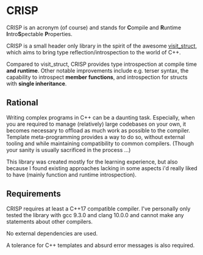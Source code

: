 # CRISP

CRISP is an acronym (of course) and stands for **C**ompile and **R**untime
**I**ntro**S**pectable **P**roperties.

CRISP is a small header only library in the spirit of the awesome
[visit\_struct](https://github.com/garbageslam/visit_struct), which aims to
bring type reflection/introspection to the world of C++.

Compared to visit\_struct, CRISP provides type introspection at compile time
**and runtime**. Other notable improvements include e.g. terser syntax, the
capability to introspect **member functions**, and introspection for structs
with **single inheritance**.

## Rational

Writing complex programs in C++ can be a daunting task. Especially, when you
are required to manage (relatively) large codebases on your own, it becomes
necessary to offload as much work as possible to the compiler. Template
meta-programming provides a way to do so, without external tooling and while
maintaining compatibility to common compilers. (Though your sanity is usually
sacrificed in the process ...)

This library was created mostly for the learning experience, but also because I
found existing approaches lacking in some aspects i'd really liked to have
(mainly function and runtime introspection).

## Requirements

CRISP requires at least a C++17 compatible compiler. I've personally only
tested the library with gcc 9.3.0 and clang 10.0.0 and cannot make any
statements about other compilers.

No external dependencies are used. 

A tolerance for C++ templates and absurd error messages is also required.
